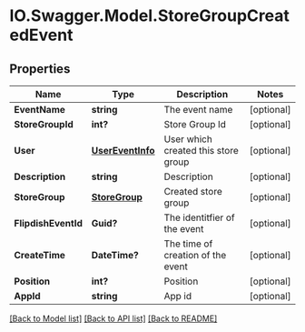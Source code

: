 # IO.Swagger.Model.StoreGroupCreatedEvent
## Properties

Name | Type | Description | Notes
------------ | ------------- | ------------- | -------------
**EventName** | **string** | The event name | [optional] 
**StoreGroupId** | **int?** | Store Group Id | [optional] 
**User** | [**UserEventInfo**](UserEventInfo.md) | User which created this store group | [optional] 
**Description** | **string** | Description | [optional] 
**StoreGroup** | [**StoreGroup**](StoreGroup.md) | Created store group | [optional] 
**FlipdishEventId** | **Guid?** | The identitfier of the event | [optional] 
**CreateTime** | **DateTime?** | The time of creation of the event | [optional] 
**Position** | **int?** | Position | [optional] 
**AppId** | **string** | App id | [optional] 

[[Back to Model list]](../README.md#documentation-for-models) [[Back to API list]](../README.md#documentation-for-api-endpoints) [[Back to README]](../README.md)

